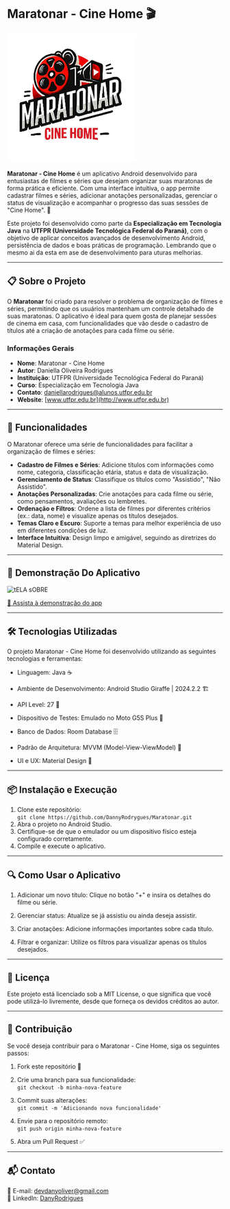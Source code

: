 # Maratonar - Cine Home 🎬

![Maratonar Logo](app/src/main/res/drawable/maratonar_logo.png)

**Maratonar - Cine Home** é um aplicativo Android desenvolvido para entusiastas de filmes e séries que desejam organizar suas maratonas de forma prática e eficiente. Com uma interface intuitiva, o app permite cadastrar filmes e séries, adicionar anotações personalizadas, gerenciar o status de visualização e acompanhar o progresso das suas sessões de "Cine Home". 🍿

Este projeto foi desenvolvido como parte da **Especialização em Tecnologia Java** na **UTFPR (Universidade Tecnológica Federal do Paraná)**, com o objetivo de aplicar conceitos avançados de desenvolvimento Android, persistência de dados e boas práticas de programação.
Lembrando que o mesmo ai da esta em ase de desenvolvimento para uturas melhorias.

---

## 📋 Sobre o Projeto

O **Maratonar** foi criado para resolver o problema de organização de filmes e séries, permitindo que os usuários mantenham um controle detalhado de suas maratonas. O aplicativo é ideal para quem gosta de planejar sessões de cinema em casa, com funcionalidades que vão desde o cadastro de títulos até a criação de anotações para cada filme ou série.

### Informações Gerais
- **Nome**: Maratonar - Cine Home
- **Autor**: Daniella Oliveira Rodrigues
- **Instituição**: UTFPR (Universidade Tecnológica Federal do Paraná)
- **Curso**: Especialização em Tecnologia Java
- **Contato**: daniellarodrigues@alunos.utfpr.edu.br
- **Website**: [www.utfpr.edu.br](http://www.utfpr.edu.br)

---

## 🚀 Funcionalidades

O Maratonar oferece uma série de funcionalidades para facilitar a organização de filmes e séries:

- **Cadastro de Filmes e Séries**: Adicione títulos com informações como nome, categoria, classificação etária, status e data de visualização.
- **Gerenciamento de Status**: Classifique os títulos como "Assistido", "Não Assistido".
- **Anotações Personalizadas**: Crie anotações para cada filme ou série, como pensamentos, avaliações ou lembretes.
- **Ordenação e Filtros**: Ordene a lista de filmes por diferentes critérios (ex.: data, nome) e visualize apenas os títulos desejados.
- **Temas Claro e Escuro**: Suporte a temas para melhor experiência de uso em diferentes condições de luz.
- **Interface Intuitiva**: Design limpo e amigável, seguindo as diretrizes do Material Design.

---

## 📸 Demonstração Do Aplicativo

![tELA sOBRE](https://github.com/user-attachments/assets/bab24c8a-964c-4ece-881e-c50ce7815625)

[🎥 Assista à demonstração do app](https://youtu.be/K_N9YrkGAW4)

---

## 🛠️ Tecnologias Utilizadas

O projeto Maratonar - Cine Home foi desenvolvido utilizando as seguintes tecnologias e ferramentas:

- Linguagem: Java ☕

- Ambiente de Desenvolvimento: Android Studio Giraffe | 2024.2.2 🏗️

- API Level: 27 📡

- Dispositivo de Testes: Emulado no Moto G5S Plus 📱

- Banco de Dados: Room Database 🗄️

- Padrão de Arquitetura: MVVM (Model-View-ViewModel) 🔄

- UI e UX: Material Design 🎨

---

## 📦 Instalação e Execução

1. Clone este repositório:<br>
```git clone https://github.com/DannyRodrygues/Maratonar.git```<br>
2. Abra o projeto no Android Studio.
3. Certifique-se de que o emulador ou um dispositivo físico esteja configurado corretamente.
4. Compile e execute o aplicativo.

---

## 🔍 Como Usar o Aplicativo

1. Adicionar um novo título: Clique no botão "+" e insira os detalhes do filme ou série.

2. Gerenciar status: Atualize se já assistiu ou ainda deseja assistir.

3. Criar anotações: Adicione informações importantes sobre cada título.

4. Filtrar e organizar: Utilize os filtros para visualizar apenas os títulos desejados.

---

## 📄 Licença

Este projeto está licenciado sob a MIT License, o que significa que você pode utilizá-lo livremente, desde que forneça os devidos créditos ao autor.

---

## 🤝 Contribuição

Se você deseja contribuir para o Maratonar - Cine Home, siga os seguintes passos:

1. Fork este repositório 📌

2. Crie uma branch para sua funcionalidade:<br>
```git checkout -b minha-nova-feature```
3. Commit suas alterações:<br>
   ```git commit -m 'Adicionando nova funcionalidade'```
4. Envie para o repositório remoto:<br>
   ```git push origin minha-nova-feature```
5. Abra um Pull Request ✅

---

## 📬 Contato

📧 E-mail: devdanyoliver@gmail.com<br>
🔗 LinkedIn: [DanyRodrigues](https://www.linkedin.com/in/devdanyrodrigues/)


